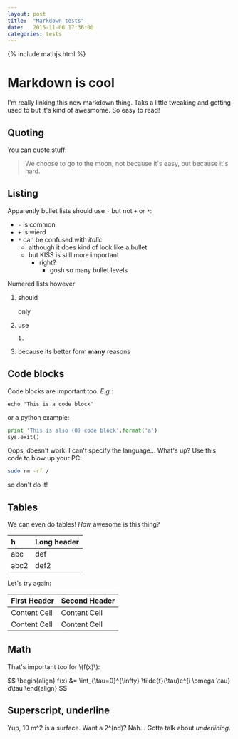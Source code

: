 ```yaml
---
layout: post
title:  "Markdown tests"
date:   2015-11-06 17:36:00
categories: tests
---
```


{% include mathjs.html %}

# Markdown is cool

I'm really linking this new markdown thing. Taks a little tweaking and getting
used to but it's kind of awesmome. So easy to read!

## Quoting

You can quote stuff:

> We choose to go to the moon, not because it's easy, but because it's hard.

## Listing

Apparently bullet lists should use `-` but not `+` or `*`:

- `-` is common
- `+` is wierd
- `*` can be confused with *italic*
    - although it does kind of look like a bullet
    - but KISS is still more important
        - right?
            - gosh so many bullet levels

Numered lists however

1.  should

    only

1.  use

        1.

1.   because its better form **many** reasons


## Code blocks

Code blocks are important too. *E.g.*:

    echo 'This is a code block'

or a python example:

``` python
print 'This is also {0} code block'.format('a')
sys.exit()
```

Oops, doesn't work. I can't specify the language... What's up? Use this code to blow up your PC:

``` bash
sudo rm -rf /
```

so don't do it!

## Tables

We can even do tables! *How* awesome is this thing?

| h    | Long header |
|:-----|-------------|
| abc  | def         |
| abc2 | def2        |

Let's try again:

First Header  | Second Header
------------- | -------------
Content Cell  | Content Cell
Content Cell  | Content Cell

## Math

That's important too for \\(f(x)\\):

<div>
$$
\begin{align}
f(x) &= \int_{\tau=0}^{\infty} \tilde{f}(\tau)e^{i \omega \tau} d\tau
\end{align}
$$
</div>

## Superscript, underline

Yup, 10 m^2 is a surface. Want a 2^(nd)? Nah... Gotta talk about _underlining_.
